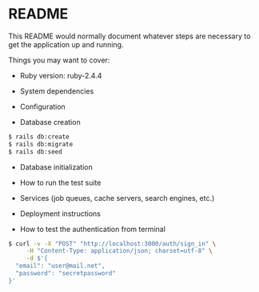 # README

This README would normally document whatever steps are necessary to get the
application up and running.

Things you may want to cover:

* Ruby version: ruby-2.4.4

* System dependencies

* Configuration

* Database creation
```sh
$ rails db:create
$ rails db:migrate
$ rails db:seed
```

* Database initialization

* How to run the test suite

* Services (job queues, cache servers, search engines, etc.)

* Deployment instructions

* How to test the authentication from terminal

```sh
$ curl -v -X "POST" "http://localhost:3000/auth/sign_in" \
     -H "Content-Type: application/json; charset=utf-8" \
     -d $'{
  "email": "user@mail.net",
  "password": "secretpassword"
}'
```